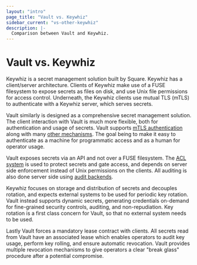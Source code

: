 ```yaml
---
layout: "intro"
page_title: "Vault vs. Keywhiz"
sidebar_current: "vs-other-keywhiz"
description: |-
  Comparison between Vault and Keywhiz.
---
```


# Vault vs. Keywhiz

Keywhiz is a secret management solution built by Square. Keywhiz
has a client/server architecture. Clients of Keywhiz make use of
a FUSE filesystem to expose secrets as files on disk, and use Unix
file permissions for access control. Underneath, the Keywhiz clients
use mutual TLS (mTLS) to authenticate with a Keywhiz server, which
serves secrets.

Vault similarly is designed as a comprehensive secret management
solution. The client interaction with Vault is much more flexible,
both for authentication and usage of secrets. Vault supports [mTLS
authentication](/docs/auth/cert.html) along with many [other
mechanisms](/docs/auth/index.html). The goal being to make it easy to
authenticate as a machine for programmatic access and as a human for
operator usage.

Vault exposes secrets via an API and not over a FUSE filesystem. The
[ACL system](/docs/concepts/policies.html) is used
to protect secrets and gate access, and depends on server side enforcement
instead of Unix permissions on the clients. All auditing is also done
server side using [audit backends](/docs/audit/index.html).

Keywhiz focuses on storage and distribution of secrets and decouples
rotation, and expects external systems to be used for periodic key rotation.
Vault instead supports dynamic secrets, generating credentials on-demand for
fine-grained security controls, auditing, and non-repudiation. Key rotation
is a first class concern for Vault, so that no external system needs to be used.

Lastly Vault forces a mandatory lease contract with clients. All secrets read
from Vault have an associated lease which enables operators to audit key usage,
perform key rolling, and ensure automatic revocation. Vault provides multiple
revocation mechanisms to give operators a clear "break glass" procedure after
a potential compromise.


